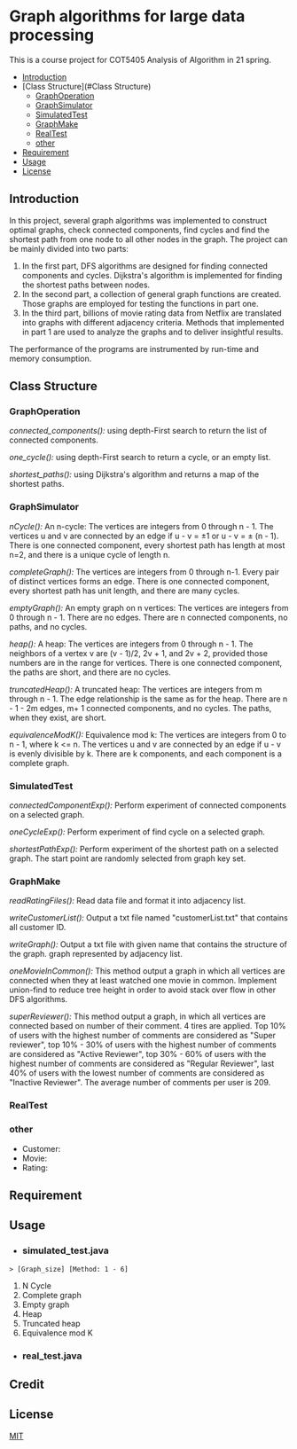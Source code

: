 # Graph algorithms for large data processing

This is a course project for COT5405 Analysis of Algorithm in 21 spring.

- [Introduction](#Introduction)
- [Class Structure](#Class Structure)
    - [GraphOperation](#GraphOperation)
    - [GraphSimulator](#GraphSimulator)
    - [SimulatedTest](#SimulatedTest)
    - [GraphMake](#GraphMake)
    - [RealTest](#RealTest)
    - [other](#other)
- [Requirement](#Requirement)
- [Usage](#Usage)
- [License](#license)

## Introduction

In this project, several graph algorithms was implemented to construct optimal graphs, check connected components, find
cycles and find the shortest path from one node to all other nodes in the graph. The project can be mainly divided into
two parts:

1. In the first part, DFS algorithms are designed for finding connected components and cycles. Dijkstra's algorithm is
   implemented for finding the shortest paths between nodes.
2. In the second part, a collection of general graph functions are created. Those graphs are employed for testing the
   functions in part one.
3. In the third part, billions of movie rating data from Netflix are translated into graphs with different adjacency
   criteria. Methods that implemented in part 1 are used to analyze the graphs and to deliver insightful results.

The performance of the programs are instrumented by run-time and memory consumption.

## Class Structure

### GraphOperation
*connected_components():* using depth-First search to return the list of connected components.

*one_cycle():* using depth-First search to return a cycle, or an empty list.

*shortest_paths():* using Dijkstra's algorithm and returns a map of the shortest paths.
### GraphSimulator
*nCycle():* An n-cycle: The vertices are integers from 0 through n - 1. The vertices u and v are connected by an edge if u - v = ±1 or u - v = ± (n - 1). There is one connected component, every shortest path has length at most n=2, and there is a unique cycle of length n.

*completeGraph():* The vertices are integers from 0 through n-1. Every pair of distinct vertices forms an edge. There is one connected component, every shortest path has unit length, and there are many cycles.

*emptyGraph():* An empty graph on n vertices: The vertices are integers from 0 through n - 1. There are no edges. There are n connected components, no paths, and no cycles.

*heap():* A heap: The vertices are integers from 0 through n - 1. The neighbors of a vertex v are (v - 1)/2, 2v + 1, and 2v + 2, provided those numbers are in the range for vertices. There is one connected component, the paths are short, and there are no cycles.

*truncatedHeap():* A truncated heap: The vertices are integers from m through n - 1. The edge relationship is the same as for the heap. There are n - 1 - 2m edges, m+ 1 connected components, and no cycles. The paths, when they exist, are short.

*equivalenceModK():* Equivalence mod k: The vertices are integers from 0 to n - 1, where k <= n. The vertices u and v are connected by an edge if u - v is evenly divisible by k. There are k components, and each component is a complete graph.
### SimulatedTest
*connectedComponentExp():* Perform experiment of connected components on a selected graph.

*oneCycleExp():* Perform experiment of find cycle on a selected graph.

*shortestPathExp():* Perform experiment of the shortest path on a selected graph. The start point are randomly selected from graph key set.
### GraphMake
*readRatingFiles():* Read data file and format it into adjacency list.

*writeCustomerList():* Output a txt file named "customerList.txt" that contains all customer ID.

*writeGraph():* Output a txt file with given name that contains the structure of the graph. graph represented by adjacency list.

*oneMovieInCommon():* This method output a graph in which all vertices are connected when they at least watched one movie in common. Implement union-find to reduce tree height in order to avoid stack over flow in other DFS algorithms.

*superReviewer():* This method output a graph, in which all vertices are connected based on number of their comment. 4 tires are applied. Top 10% of users with the highest number of comments are considered as "Super reviewer", top 10% - 30% of users with the highest number of comments are considered as "Active Reviewer", top 30% - 60% of users with the highest number of comments are considered as "Regular Reviewer", last 40% of users with the lowest number of comments are considered as "Inactive Reviewer". The average number of comments per user is 209.

### RealTest

### other

* Customer:
* Movie:
* Rating:

## Requirement

## Usage
* ### simulated_test.java
```bush
> [Graph_size] [Method: 1 - 6]
```
1. N Cycle
2. Complete graph
3. Empty graph
4. Heap
5. Truncated heap
6. Equivalence mod K
* ### real_test.java

## Credit

## License

[MIT](https://choosealicense.com/licenses/mit/)